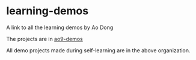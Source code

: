 # learning-demos
A link to all the learning demos by Ao Dong

The projects are in [ao9-demos](https://github.com/ao9-demos)

All demo projects made during self-learning are in the above organization.
